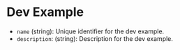 # Dev Example

- `name` (string): Unique identifier for the dev example.
- `description`: (string): Description for the dev example.
